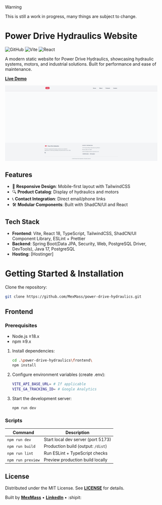 
> [!WARNING]
> This is still a work in progress, many things are subject to change.


# Power Drive Hydraulics Website

![GitHub](https://img.shields.io/github/license/MexMass/power-drive-hydraulics?style=flat-square)
![Vite](https://img.shields.io/badge/vite-%23646CFF.svg?style=flat-square&logo=vite&logoColor=white)
![React](https://img.shields.io/badge/react-%2320232a.svg?style=flat-square&logo=react&logoColor=%2361DAFB)

A modern static website for Power Drive Hydraulics, showcasing hydraulic systems, motors, and industrial solutions. Built for performance and ease of maintenance.

**[Live Demo](https://bisque-eagle-269476.hostingersite.com/)**

![Website Screenshot](./screenshot.png)

## Features

- 🚀 **Responsive Design**: Mobile-first layout with TailwindCSS
- 🔍 **Product Catalog**: Display of hydraulics and motors
- 📞 **Contact Integration**: Direct email/phone links
- 🛠 **Modular Components**: Built with ShadCN/UI and React

## Tech Stack

- **Frontend**: Vite, React 18, TypeScript, TailwindCSS, ShadCN/UI Component Library, ESLint + Prettier
- **Backend**: Spring Boot(Data JPA, Security, Web, PostgreSQL Driver, DevTools), Java 17, PostgreSQL
- **Hosting**: [Hostinger]

# Getting Started & Installation

Clone the repository:
   ```bash
   git clone https://github.com/MexMass/power-drive-hydraulics.git
   
   ```

## Frontend

### Prerequisites

- Node.js ≥18.x
- npm ≥9.x

1. Install dependencies:
    ```bash
    cd .\power-drive-hydraulics\frontend\
    npm install
    ```

3. Configure environment variables (create .env):
    ```bash
    VITE_API_BASE_URL= # If applicable
    VITE_GA_TRACKING_ID= # Google Analytics
    ```

4. Start the development server:
    ```bash
    npm run dev
    ```

### Scripts
| Command           | Description                                       |
|-------------------|---------------------------------------------------|
| `npm run dev`     | Start local dev server (port 5173)                |
| `npm run build`   | Production build (output: `/dist`)                |
| `npm run lint`    | Run ESLint + TypeScript checks                    |
| `npm run preview` | Preview production build locally                  |

## License
Distributed under the MIT License. See **[LICENSE](./LICENSE)** for details.


Built by **[MexMass](https://github.com/MexMass)** • **[LinkedIn](https://www.linkedin.com/in/lukas-ramonas-215a2a14b/)** • :shipit:
